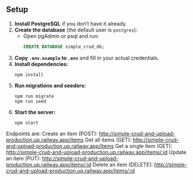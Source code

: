 ## Setup

1. **Install PostgreSQL** if you don’t have it already.
2. **Create the database** (the default user is `postgres`):
   - Open pgAdmin or psql and run:
     ```sql
     CREATE DATABASE simple_crud_db;
     ```
3. **Copy `.env.example` to `.env`** and fill in your actual credentials.
4. **Install dependencies:**
   ```
   npm install
   ```
5. **Run migrations and seeders:**
   ```
   npm run migrate
   npm run seed
   ```
6. **Start the server:**
   ```
   npm start
   ```
Endpoints are:
Create an item (POST):
http://simple-crud-and-upload-production.up.railway.app/items
Get all items (GET):
http://simple-crud-and-upload-production.up.railway.app/items
Get a single item (GET):
http://simple-crud-and-upload-production.up.railway.app/items/:id
Update an item (PUT):
http://simple-crud-and-upload-production.up.railway.app/items/:id
Delete an item (DELETE):
http://simple-crud-and-upload-production.up.railway.app/items/:id
